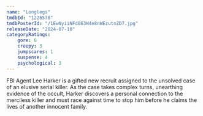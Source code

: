 ```yaml
---
name: "Longlegs"
tmdbId: "1226578"
tmdbPosterId: "/1EwNyiiNFd863H4e8nWEzutnZD7.jpg"
releaseDate: "2024-07-10"
categoryRatings:
    gore: 6
    creepy: 3
    jumpscares: 1
    suspense: 4
    psychological: 3
---
```

FBI Agent Lee Harker is a gifted new recruit assigned to the unsolved case of an elusive serial killer. As the case takes complex turns, unearthing evidence of the occult, Harker discovers a personal connection to the merciless killer and must race against time to stop him before he claims the lives of another innocent family.
